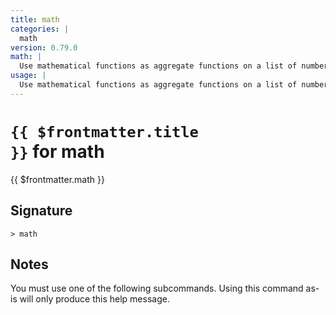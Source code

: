 ```yaml
---
title: math
categories: |
  math
version: 0.79.0
math: |
  Use mathematical functions as aggregate functions on a list of numbers or tables.
usage: |
  Use mathematical functions as aggregate functions on a list of numbers or tables.
---
```


# <code>{{ $frontmatter.title }}</code> for math

<div class='command-title'>{{ $frontmatter.math }}</div>

## Signature

```> math ```

## Notes
You must use one of the following subcommands. Using this command as-is will only produce this help message.